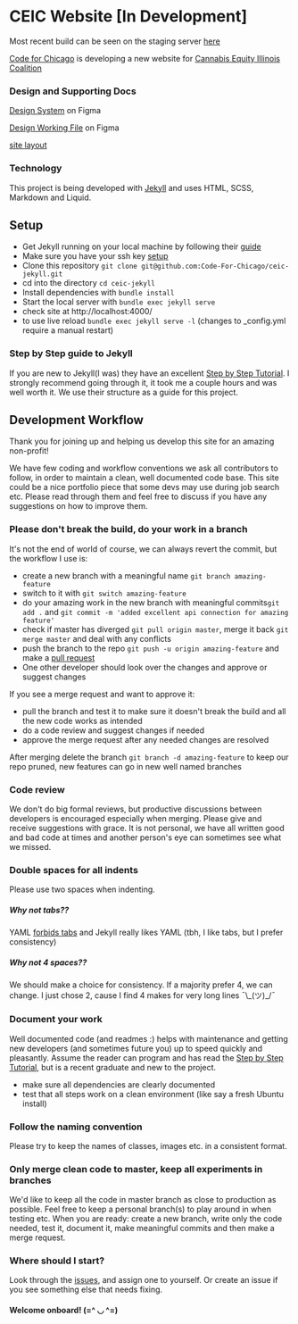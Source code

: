 # CEIC Website [In Development]
Most recent build can be seen on the staging server [here](https://nickdolf.com/jekyll-ceic)

[Code for Chicago](https://codeforchicago.org/) is developing a new website for [Cannabis Equity Illinois Coalition](https://cannabisequityil.org/)

### Design and Supporting Docs

[Design System](https://www.figma.com/file/GdtORowLCJ95LE28ESWsFo/CEIC-Design-System?node-id=502%3A2) on Figma

[Design Working File](https://www.figma.com/file/C4pcLvWyQBz2fKCvJ2fMdT/CEIC-Working-File?node-id=3660%3A0) on Figma

[site layout](https://docs.google.com/document/d/1D74Eb7aSYbjoU7gelxx_sEGSNmSwgsM6luxeaF7NluY/edit)

### Technology
This project is being developed with [Jekyll](https://jekyllrb.com/) and uses HTML, SCSS, Markdown and Liquid.

## Setup
- Get Jekyll running on your local machine by following their [guide](https://jekyllrb.com/docs/)
- Make sure you have your ssh key [setup](https://docs.github.com/en/authentication/connecting-to-github-with-ssh)
- Clone this repository `git clone git@github.com:Code-For-Chicago/ceic-jekyll.git`
- cd into the directory `cd ceic-jekyll`
- Install dependencies with `bundle install`
- Start the local server with `bundle exec jekyll serve`
- check site at http://localhost:4000/
- to use live reload `bundle exec jekyll serve -l` (changes to _config.yml require a manual restart)

### Step by Step guide to Jekyll
If you are new to Jekyll(I was) they have an excellent [Step by Step Tutorial](https://jekyllrb.com/docs/step-by-step/01-setup/). I strongly recommend going through it, it took me a couple hours and was well worth it. We use their structure as a guide for this project.

## Development Workflow
Thank you for joining up and helping us develop this site for an amazing non-profit!

We have few coding and workflow conventions we ask all contributors to follow, in order to maintain a clean, well documented code base. This site could be a nice portfolio piece that some devs may use during job search etc. Please read through them and feel free to discuss if you have any suggestions on how to improve them.

### Please don't break the build, do your work in a branch
It's not the end of world of course, we can always revert the commit, but the workflow I use is:
- create a new branch with a meaningful name `git branch amazing-feature`
- switch to it with `git switch amazing-feature`
- do your amazing work in the new branch with meaningful commits`git add .` and `git commit -m 'added excellent api connection for amazing feature'`
- check if master has diverged `git pull origin master`, merge it back `git merge master` and deal with any conflicts
- push the branch to the repo `git push -u origin amazing-feature` and make a [pull request](https://github.com/Code-For-Chicago/ceic-jekyll/pulls)
- One other developer should look over the changes and approve or suggest changes

If you see a merge request and want to approve it:
- pull the branch and test it to make sure it doesn't break the build and all the new code works as intended
- do a code review and suggest changes if needed
- approve the merge request after any needed changes are resolved

After merging delete the branch `git branch -d amazing-feature` to keep our repo pruned, new features can go in new well named branches


### Code review
We don't do big formal reviews, but productive discussions between developers is encouraged especially when merging. Please give and receive suggestions with grace. It is not personal, we have all written good and bad code at times and another person's eye can sometimes see what we missed.

### Double spaces for all indents
Please use two spaces when indenting.
##### Why not tabs??
YAML [forbids tabs](https://yaml.org/faq.html) and Jekyll really likes YAML (tbh, I like tabs, but I prefer consistency)

##### Why not 4 spaces??
We should make a choice for consistency. If a majority prefer 4, we can change. I just chose 2, cause I find 4 makes for very long lines ¯\\\_(ツ)\_/¯

### Document your work
Well documented code (and readmes :) helps with maintenance and getting new developers (and sometimes future you) up to speed quickly and pleasantly. Assume the reader can program and has read the [Step by Step Tutorial](https://jekyllrb.com/docs/step-by-step/01-setup/), but is a recent graduate and new to the project.
- make sure all dependencies are clearly documented
- test that all steps work on a clean environment (like say a fresh Ubuntu install)

### Follow the naming convention
Please try to keep the names of classes, images etc. in a consistent format.

### Only merge clean code to master, keep all experiments in branches
We'd like to keep all the code in master branch as close to production as possible. Feel free to keep a personal branch(s) to play around in when testing etc. When you are ready: create a new branch, write only the code needed, test it, document it, make meaningful commits and then make a merge request.

### Where should I start?
Look through the [issues](https://github.com/Code-For-Chicago/ceic-jekyll/issues), and assign one to yourself. Or create an issue if you see something else that needs fixing.

#### Welcome onboard! (=^ ◡ ^=)
